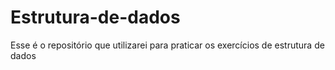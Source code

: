 # Estrutura-de-dados
Esse é o repositório que utilizarei para praticar os exercícios de estrutura de dados
